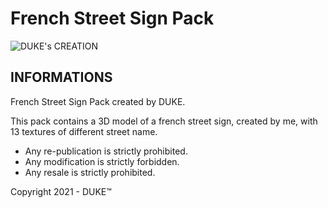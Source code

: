 # French Street Sign Pack
![DUKE's CREATION](https://i.imgur.com/D0wCejB.png)
## INFORMATIONS
French Street Sign Pack created by DUKE.

This pack contains a 3D model of a french street sign, created by me, with 13 textures of different street name.

- Any re-publication is strictly prohibited.
- Any modification is strictly forbidden.
- Any resale is strictly prohibited.

Copyright 2021 - DUKE™
